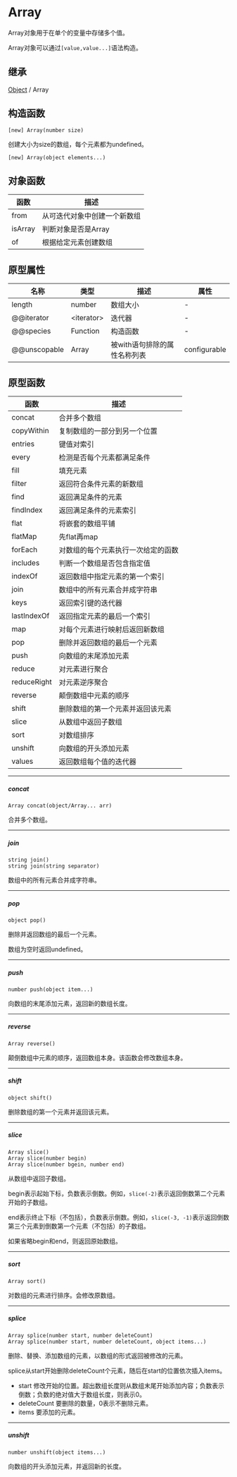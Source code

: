 # Array

Array对象用于在单个的变量中存储多个值。

Array对象可以通过`[value,value...]`语法构造。

## 继承

[Object](Object.md) / Array

## 构造函数

```
[new] Array(number size)
```

创建大小为size的数组，每个元素都为undefined。

```
[new] Array(object elements...)
```

## 对象函数

| 函数 | 描述 |
|---|---|
| from | 从可迭代对象中创建一个新数组 |
| isArray | 判断对象是否是Array |
| of | 根据给定元素创建数组 |

## 原型属性

| 名称 | 类型 | 描述 | 属性 |
|---|---|---|---|
| length | number | 数组大小 | - |
| @@iterator | \<iterator\> | 迭代器 | - |
| @@species | Function | 构造函数 | - |
| @@unscopable | Array | 被with语句排除的属性名称列表 | configurable |

## 原型函数
| 函数 | 描述 |
|---|---|
| concat | 合并多个数组 |
| copyWithin | 复制数组的一部分到另一个位置 |
| entries | 键值对索引 |
| every | 检测是否每个元素都满足条件 |
| fill | 填充元素 |
| filter | 返回符合条件元素的新数组 |
| find | 返回满足条件的元素 |
| findIndex | 返回满足条件的元素索引 |
| flat | 将嵌套的数组平铺 |
| flatMap | 先flat再map |
| forEach | 对数组的每个元素执行一次给定的函数 |
| includes | 判断一个数组是否包含指定值 |
| indexOf | 返回数组中指定元素的第一个索引 |
| join | 数组中的所有元素合并成字符串 |
| keys | 返回索引键的迭代器 |
| lastIndexOf | 返回指定元素的最后一个索引 |
| map | 对每个元素进行映射后返回新数组 |
| pop | 删除并返回数组的最后一个元素 |
| push | 向数组的末尾添加元素 |
| reduce | 对元素进行聚合 |
| reduceRight | 对元素逆序聚合 |
| reverse | 颠倒数组中元素的顺序 |
| shift | 删除数组的第一个元素并返回该元素 |
| slice | 从数组中返回子数组 |
| sort | 对数组排序 |
| unshift | 向数组的开头添加元素 |
| values | 返回数组每个值的迭代器 |

---
##### concat
```
Array concat(object/Array... arr)
```
合并多个数组。

---
##### join	
```
string join()	
string join(string separator)	
```

数组中的所有元素合并成字符串。

---
##### pop	
```
object pop()	
```

删除并返回数组的最后一个元素。

数组为空时返回undefined。

---
##### push	
```
number push(object item...)	
```

向数组的末尾添加元素，返回新的数组长度。

---
##### reverse	
```
Array reverse()	
```

颠倒数组中元素的顺序，返回数组本身。该函数会修改数组本身。

---
##### shift	
```
object shift()
```	

删除数组的第一个元素并返回该元素。

---
##### slice
```
Array slice()
Array slice(number begin)
Array slice(number bgein, number end)
```

从数组中返回子数组。

begin表示起始下标，负数表示倒数。例如，`slice(-2)`表示返回倒数第二个元素开始的子数组。

end表示终止下标（不包括），负数表示倒数。例如，`slice(-3, -1)`表示返回倒数第三个元素到倒数第一个元素（不包括）的子数组。

如果省略begin和end，则返回原始数组。

---
##### sort	
```
Array sort()
```
	
对数组的元素进行排序。会修改原数组。

---
##### splice
```
Array splice(number start, number deleteCount)
Array splice(number start, number deleteCount, object items...)
```

删除、替换、添加数组的元素，以数组的形式返回被修改的元素。

splice从start开始删除deleteCount个元素，随后在start的位置依次插入items。

- start 修改开始的位置。超出数组长度则从数组末尾开始添加内容；负数表示倒数；负数的绝对值大于数组长度，则表示0。
- deleteCount 要删除的数量，0表示不删除元素。
- items 要添加的元素。

---

##### unshift	
```
number unshift(object items...)	
```

向数组的开头添加元素，并返回新的长度。